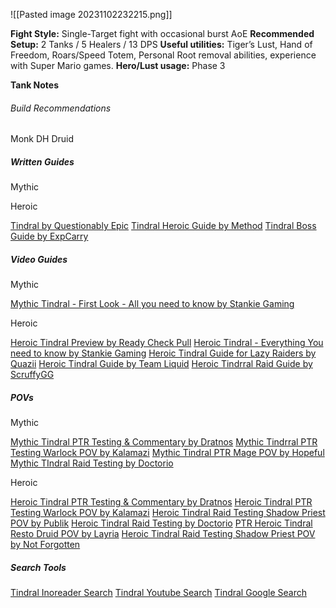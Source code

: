 ![[Pasted image 20231102232215.png]]


**Fight Style:** Single-Target fight with occasional burst AoE
**Recommended Setup:** 2 Tanks / 5 Healers / 13 DPS
**Useful utilities:** Tiger’s Lust, Hand of Freedom, Roars/Speed Totem, Personal Root removal abilities, experience with Super Mario games.
**Hero/Lust usage:** Phase 3

**Tank Notes**

###### Build Recommendations
Monk
DH
Druid

##### Written Guides
Mythic 

Heroic

[Tindral by Questionably Epic](https://questionablyepic.com/amirdrassil-the-dreams-hope-raid/tindral/)
[Tindral Heroic Guide by Method](https://www.method.gg/guides/amirdrassil-the-dreams-hope/tindral-sageswift-heroic)
[Tindral Boss Guide by ExpCarry](https://expcarry.com/tindral-sageswift-boss-guide-wow-raid)


##### Video Guides
Mythic


[Mythic Tindral - First Look - All you need to know by Stankie Gaming](https://www.youtube.com/watch?v=xDAnVf8Wt9Y&pp=ygUHdGluZHJhbA%3D%3D)



Heroic

[Heroic Tindral Preview by Ready Check Pull](https://youtu.be/yGX_AvsdqB8?t=428)
[Heroic Tindral - Everything You need to know by Stankie Gaming](https://www.youtube.com/watch?v=B8QoKhNqG78&pp=ygUHdGluZHJhbA%3D%3D)
[Heroic Tindral Guide for Lazy Raiders by Quazii](https://www.youtube.com/watch?v=fIfVYzrkLGg&pp=ygUHdGluZHJhbA%3D%3D)
[Heroic Tindral Guide by Team Liquid](https://www.youtube.com/watch?v=BN3E7buLQ1A&pp=ygUHdGluZHJhbA%3D%3D)
[Heroic Tindrral Raid Guide by ScruffyGG](https://www.youtube.com/watch?v=AS7tMUa7VDA&pp=ygUHdGluZHJhbA%3D%3D)


##### POVs
Mythic

[Mythic Tindral PTR Testing & Commentary by Dratnos](https://www.youtube.com/watch?v=xntInzavkVI&pp=ygUHdGluZHJhbA%3D%3D)
[Mythic Tindrral PTR Testing Warlock POV by Kalamazi](https://www.youtube.com/watch?v=8-kkHLh6Vkg&pp=ygUHdGluZHJhbA%3D%3D)
[Mythic Tindral PTR Mage POV by Hopeful](https://www.youtube.com/watch?v=Xl-YWAjGuuM&t=2507s)
[Mythic TIndral Raid Testing by Doctorio](https://www.youtube.com/watch?v=iPuwu1OLFQw&pp=ygUHdGluZHJhbA%3D%3D)



Heroic

[Heroic Tindral PTR Testing & Commentary by Dratnos](https://www.youtube.com/watch?v=tnSHoczWV9w&pp=ygUHdGluZHJhbA%3D%3D)
[Heroic Tindral PTR Testing Warlock POV by Kalamazi](https://www.youtube.com/watch?v=MWnRidblJvk&pp=ygUHdGluZHJhbA%3D%3D)
[Heroic Tindral Raid Testing Shadow Priest POV by Publik](https://www.youtube.com/watch?v=et_2KuGVx_k&pp=ygUHdGluZHJhbA%3D%3D)
[Heroic Tindral Raid Testing by Doctorio](https://www.youtube.com/watch?v=tTbJZN6z4Ls&pp=ygUHdGluZHJhbA%3D%3D)
[PTR Heroic Tindral Resto Druid POV by Layria](https://www.youtube.com/watch?v=vg3vgpnVKoI&pp=ygUHdGluZHJhbA%3D%3D)
[Heroic Tindral Raid Testing Shadow Priest POV by Not Forgotten](https://www.youtube.com/watch?v=5cVPNppjDWk&pp=ygUHdGluZHJhbA%3D%3D)


##### Search Tools
[Tindral Inoreader Search](https://www.inoreader.com/folder/Tindral)
[Tindral Youtube Search](https://www.youtube.com/results?search_query=tindral&sp=EgIIAg%253D%253D)
[Tindral Google Search](https://www.google.com/search?q=tindral+wow&tbs=qdr%3Ad&sxsrf=AM9HkKmv2yn4DOukxZEJv5ZOJ5j9Vgn08Q%3A1699218591617&uact=5)
